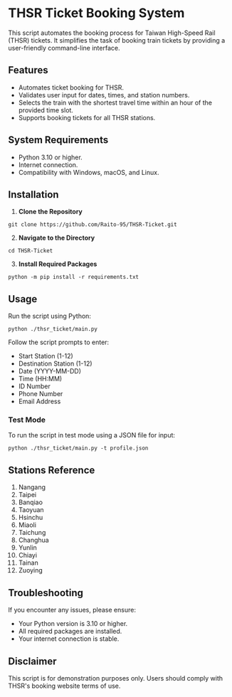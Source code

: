 # THSR Ticket Booking System

This script automates the booking process for Taiwan High-Speed Rail (THSR) tickets. It simplifies the task of booking train tickets by providing a user-friendly command-line interface.

## Features

- Automates ticket booking for THSR.
- Validates user input for dates, times, and station numbers.
- Selects the train with the shortest travel time within an hour of the provided time slot.
- Supports booking tickets for all THSR stations.

## System Requirements

- Python 3.10 or higher.
- Internet connection.
- Compatibility with Windows, macOS, and Linux.

## Installation

1. **Clone the Repository**

```shell
git clone https://github.com/Raito-95/THSR-Ticket.git
```

2. **Navigate to the Directory**

```shell
cd THSR-Ticket
```

3. **Install Required Packages**

```shell
python -m pip install -r requirements.txt
```

## Usage

Run the script using Python:

```shell
python ./thsr_ticket/main.py
```

Follow the script prompts to enter:

* Start Station (1-12)
* Destination Station (1-12)
* Date (YYYY-MM-DD)
* Time (HH:MM)
* ID Number
* Phone Number
* Email Address

### Test Mode

To run the script in test mode using a JSON file for input:

```shell
python ./thsr_ticket/main.py -t profile.json
```

## Stations Reference

1. Nangang
2. Taipei
3. Banqiao
4. Taoyuan
5. Hsinchu
6. Miaoli
7. Taichung
8. Changhua
9. Yunlin
10. Chiayi
11. Tainan
12. Zuoying

## Troubleshooting

If you encounter any issues, please ensure:

* Your Python version is 3.10 or higher.
* All required packages are installed.
* Your internet connection is stable.

## Disclaimer

This script is for demonstration purposes only. Users should comply with THSR's booking website terms of use.
